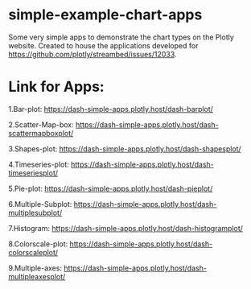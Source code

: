 # simple-example-chart-apps
Some very simple apps to demonstrate the chart types on the Plotly website. Created to house the applications developed for https://github.com/plotly/streambed/issues/12033.

# Link for Apps:

1.Bar-plot:
https://dash-simple-apps.plotly.host/dash-barplot/

2.Scatter-Map-box:
https://dash-simple-apps.plotly.host/dash-scattermapboxplot/

3.Shapes-plot:
https://dash-simple-apps.plotly.host/dash-shapesplot/

4.Timeseries-plot:
https://dash-simple-apps.plotly.host/dash-timeseriesplot/

5.Pie-plot:
https://dash-simple-apps.plotly.host/dash-pieplot/

6.Multiple-Subplot:
https://dash-simple-apps.plotly.host/dash-multiplesubplot/

7.Histogram:
https://dash-simple-apps.plotly.host/dash-histogramplot/

8.Colorscale-plot:
https://dash-simple-apps.plotly.host/dash-colorscaleplot/

9.Multiple-axes:
https://dash-simple-apps.plotly.host/dash-multipleaxesplot/ 




